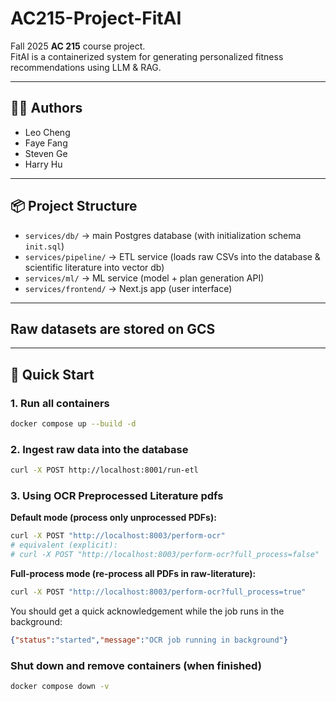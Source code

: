 # AC215-Project-FitAI

Fall 2025 **AC 215** course project.  
FitAI is a containerized system for generating personalized fitness recommendations using LLM & RAG.

---

## 👩‍💻 Authors
- Leo Cheng
- Faye Fang  
- Steven Ge  
- Harry Hu

---

## 📦 Project Structure
- `services/db/` → main Postgres database (with initialization schema `init.sql`)
- `services/pipeline/` → ETL service (loads raw CSVs into the database & scientific literature into vector db)
- `services/ml/` → ML service (model + plan generation API)
- `services/frontend/` → Next.js app (user interface)

---

## Raw datasets are stored on GCS

---

## 🚀 Quick Start

### 1. Run all containers
```bash
docker compose up --build -d
```

### 2. Ingest raw data into the database
```bash
curl -X POST http://localhost:8001/run-etl
```

### 3. Using OCR Preprocessed Literature pdfs
**Default mode (process only unprocessed PDFs):**
```bash
curl -X POST "http://localhost:8003/perform-ocr"
# equivalent (explicit):
# curl -X POST "http://localhost:8003/perform-ocr?full_process=false"
```
**Full-process mode (re-process all PDFs in raw-literature):**
```bash
curl -X POST "http://localhost:8003/perform-ocr?full_process=true"
```
You should get a quick acknowledgement while the job runs in the background:
```json
{"status":"started","message":"OCR job running in background"}
```

### Shut down and remove containers (when finished)
```bash
docker compose down -v
```
